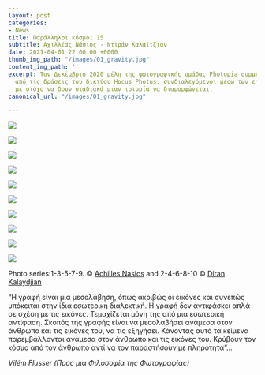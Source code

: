 ```yaml
---
layout: post
categories:
- News
title: Παράλληλοι κόσμοι 15
subtitle: Αχιλλέας Νάσιος - Ντιράν Καλαϊτζιάν
date: 2021-04-01 22:00:00 +0000
thumb_img_path: "/images/01_gravity.jpg"
content_img_path: ''
excerpt: Τον Δεκέμβριο 2020 μέλη της φωτογραφικής ομάδας Photopia συμμετείχαν σε μια
  από τις δράσεις του δικτύου Hocus Photus, συνδιαλεγόμενοι μέσω των εικόνων τους
  με στόχο να δουν σταδιακά μιαν ιστορία να διαμορφώνεται.
canonical_url: "/images/01_gravity.jpg"

---
```

![](/images/01_gravity.jpg)

![](/images/02-135223036_389216758809746_3170801629863265584_n.jpg)

![](/images/03-79597674_10220557446388508_5205455317134999552_o.jpg)

![](/images/04-135177658_1017057045488831_5628466825699203312_n.jpg)

![](/images/05-5dc79fb9-777b-4498-8c10-ad6b7cffb616.jpg)

![](/images/06-135285582_309595533775490_4380651424980974142_n.jpg)

![](/images/07-15871767_10211413828163767_7710515963672224917_n.jpg)

![](/images/08-136152112_160796349164997_4507588521597901525_n.jpg)

![](/images/09_mg_7732.jpg)

![](/images/10-135741531_4219245848092751_6773411350983491512_n.jpg)

Photo series:1-3-5-7-9. © <a href="https://anikon.org/" target="blank">Achilles Nasios</a>  and  2-4-6-8-10 © <a href="https://www.facebook.com/diran.kalaydjian" target="blank">Diran Kalaydjian</a>

“Η γραφή είναι μια μεσολάβηση, όπως ακριβώς οι εικόνες και συνεπώς υπόκειται στην ίδια εσωτερική διαλεκτική. Η γραφή δεν αντιφάσκει απλά σε σχέση με τις εικόνες. Τεμαχίζεται μόνη της από μια εσωτερική αντίφαση. Σκοπός της γραφής είναι να μεσολαβήσει ανάμεσα στον άνθρωπο και τις εικόνες του, να τις εξηγήσει. Κάνοντας αυτό τα κείμενα παρεμβάλλονται ανάμεσα στον άνθρωπο και τις εικόνες του. Κρύβουν τον κόσμο από τον άνθρωπο αντί να τον παραστήσουν με πληρότητα”…

_Vilém Flusser (Προς μια Φιλοσοφία της Φωτογραφίας)_